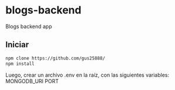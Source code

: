 # blogs-backend

Blogs backend app

## Iniciar

```sh
npm clone https://github.com/gus25888/
npm install
```

Luego, crear un archivo .env en la raíz, con las siguientes variables:
    MONGODB_URI
    PORT
